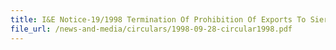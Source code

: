 ```yaml
---
title: I&E Notice-19/1998 Termination Of Prohibition Of Exports To Sierra Leone Under UNSC Resolution 1171 (1998)
file_url: /news-and-media/circulars/1998-09-28-circular1998.pdf
---
```

